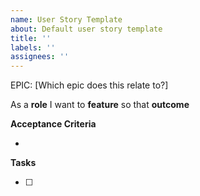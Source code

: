 ```yaml
---
name: User Story Template
about: Default user story template
title: ''
labels: ''
assignees: ''
---
```


EPIC: [Which epic does this relate to?]

As a **role** I want to **feature** so that **outcome**

**Acceptance Criteria**

- 

**Tasks**

- [ ]
